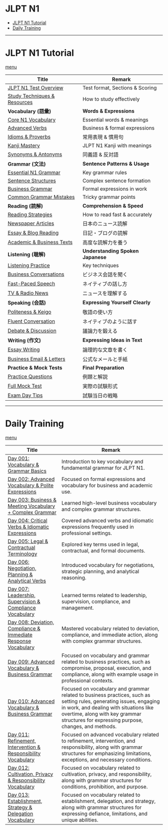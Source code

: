 # JLPT N1

* [JLPT N1 Tutorial](#jlpt-n1-tutorial)
* [Daily Training](#daily-training)
  
---

# JLPT N1 Tutorial
[menu](#jlpt-n1)

| Title    | Remark  |  
| -------------| -----|  
| [JLPT N1 Test Overview](https://github.com/potatoscript/japanese/wiki/Introduction) | Test format, Sections & Scoring |  
| [Study Techniques & Resources](https://github.com/potatoscript/japanese/wiki/Study-Techniques) | How to study effectively |  
| **Vocabulary (語彙)** | **Words & Expressions** |  
| [Core N1 Vocabulary](https://github.com/potatoscript/japanese/wiki/Core-Vocabulary) | Essential words & meanings |  
| [Advanced Verbs](https://github.com/potatoscript/japanese/wiki/Advanced-Verbs) | Business & formal expressions |  
| [Idioms & Proverbs](https://github.com/potatoscript/japanese/wiki/Idioms-Proverbs) | 常用表現 & 慣用句 |  
| [Kanji Mastery](https://github.com/potatoscript/japanese/wiki/Kanji) | JLPT N1 Kanji with meanings |  
| [Synonyms & Antonyms](https://github.com/potatoscript/japanese/wiki/Synonyms-Antonyms) | 同義語 & 反対語 |  
| **Grammar (文法)** | **Sentence Patterns & Usage** |  
| [Essential N1 Grammar](https://github.com/potatoscript/japanese/wiki/Essential-Grammar) | Key grammar rules |  
| [Sentence Structures](https://github.com/potatoscript/japanese/wiki/Sentence-Structures) | Complex sentence formation |  
| [Business Grammar](https://github.com/potatoscript/japanese/wiki/Business-Grammar) | Formal expressions in work |  
| [Common Grammar Mistakes](https://github.com/potatoscript/japanese/wiki/Common-Mistakes) | Tricky grammar points |  
| **Reading (読解)** | **Comprehension & Speed** |  
| [Reading Strategies](https://github.com/potatoscript/japanese/wiki/Reading-Strategies) | How to read fast & accurately |  
| [Newspaper Articles](https://github.com/potatoscript/japanese/wiki/News-Reading) | 日本のニュース読解 |  
| [Essay & Blog Reading](https://github.com/potatoscript/japanese/wiki/Essay-Reading) | 日記・ブログの読解 |  
| [Academic & Business Texts](https://github.com/potatoscript/japanese/wiki/Academic-Texts) | 高度な読解力を養う |  
| **Listening (聴解)** | **Understanding Spoken Japanese** |  
| [Listening Practice](https://github.com/potatoscript/japanese/wiki/Listening-Practice) | Key techniques |  
| [Business Conversations](https://github.com/potatoscript/japanese/wiki/Business-Listening) | ビジネス会話を聞く |  
| [Fast-Paced Speech](https://github.com/potatoscript/japanese/wiki/Fast-Speech) | ネイティブの話し方 |  
| [TV & Radio News](https://github.com/potatoscript/japanese/wiki/News-Listening) | ニュースを理解する |  
| **Speaking (会話)** | **Expressing Yourself Clearly** |  
| [Politeness & Keigo](https://github.com/potatoscript/japanese/wiki/Keigo) | 敬語の使い方 |  
| [Fluent Conversation](https://github.com/potatoscript/japanese/wiki/Fluent-Speaking) | ネイティブのように話す |  
| [Debate & Discussion](https://github.com/potatoscript/japanese/wiki/Debate) | 議論力を鍛える |  
| **Writing (作文)** | **Expressing Ideas in Text** |  
| [Essay Writing](https://github.com/potatoscript/japanese/wiki/Essay) | 論理的な文章を書く |  
| [Business Email & Letters](https://github.com/potatoscript/japanese/wiki/Business-Writing) | 公式なメールと手紙 |  
| **Practice & Mock Tests** | **Final Preparation** |  
| [Practice Questions](https://github.com/potatoscript/japanese/wiki/Practice-Questions) | 例題と解説 |  
| [Full Mock Test](https://github.com/potatoscript/japanese/wiki/Mock-Test) | 実際の試験形式 |  
| [Exam Day Tips](https://github.com/potatoscript/japanese/wiki/Exam-Tips) | 試験当日の戦略 | 

---

# Daily Training
[menu](#jlpt-n1)

| **Title** | **Remark** |  
| -------------| -----|  
| [Day 001: Vocabulary & Grammar Basics](https://github.com/potatoscript/japanese/wiki/Day-001) | Introduction to key vocabulary and fundamental grammar for JLPT N1. |  
| [Day 002: Advanced Vocabulary & Polite Expressions](https://github.com/potatoscript/japanese/wiki/Day-002) | Focused on formal expressions and vocabulary for business and academic use. |  
| [Day 003: Business & Meeting Vocabulary + Complex Grammar](https://github.com/potatoscript/japanese/wiki/Day-003) | Learned high-level business vocabulary and complex grammar structures. |  
| [Day 004: Critical Verbs & Idiomatic Expressions](https://github.com/potatoscript/japanese/wiki/Day-004) | Covered advanced verbs and idiomatic expressions frequently used in professional settings. |  
| [Day 005: Legal & Contractual Terminology](https://github.com/potatoscript/japanese/wiki/Day-005) | Explored key terms used in legal, contractual, and formal documents. |  
| [Day 006: Negotiation, Planning & Analytical Verbs](https://github.com/potatoscript/japanese/wiki/Day-006) | Introduced vocabulary for negotiations, strategic planning, and analytical reasoning. |  
| [Day 007: Leadership, Supervision & Compliance Vocabulary](https://github.com/potatoscript/japanese/wiki/Day-007) | Learned terms related to leadership, supervision, compliance, and management. |  
| [Day 008: Deviation, Compliance & Immediate Response Vocabulary](https://github.com/potatoscript/japanese/wiki/Day-008) | Mastered vocabulary related to deviation, compliance, and immediate action, along with complex grammar structures. |  
| [Day 009: Advanced Vocabulary & Business Grammar](https://github.com/potatoscript/japanese/wiki/Day-009) | Focused on vocabulary and grammar related to business practices, such as compromise, proposal, execution, and compliance, along with example usage in professional contexts. |
| [Day 010: Advanced Vocabulary & Business Grammar](https://github.com/potatoscript/japanese/wiki/Day-010) | Focused on vocabulary and grammar related to business practices, such as setting rules, generating issues, engaging in work, and dealing with situations like overtime, along with key grammar structures for expressing purpose, changes, and methods. |
| [Day 011: Refinement, Intervention & Responsibility Vocabulary](https://github.com/potatoscript/japanese/wiki/Day-011) | Focused on advanced vocabulary related to refinement, intervention, and responsibility, along with grammar structures for emphasizing limitations, exceptions, and necessary conditions. |
| [Day 012: Cultivation, Privacy & Responsibility Vocabulary](https://github.com/potatoscript/japanese/wiki/Day-012) | Focused on vocabulary related to cultivation, privacy, and responsibility, along with grammar structures for conditions, prohibition, and purpose. |
| [Day 013: Establishment, Strategy & Delegation Vocabulary](https://github.com/potatoscript/japanese/wiki/Day-013) | Focused on vocabulary related to establishment, delegation, and strategy, along with grammar structures for expressing defiance, limitations, and unique abilities. |
